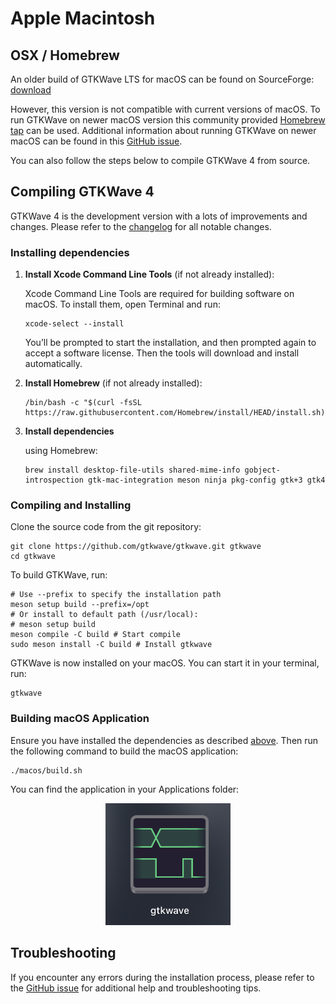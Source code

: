 # Apple Macintosh

## OSX / Homebrew

An older build of GTKWave LTS for macOS can be found on SourceForge:
[download](https://gtkwave.sourceforge.net/gtkwave.zip)

However, this version is not compatible with current versions of macOS.
To run GTKWave on newer macOS version this community provided
[Homebrew tap](https://github.com/randomplum/homebrew-gtkwave) can be used.
Additional information about running GTKWave on newer macOS
can be found in this [GitHub issue](https://github.com/gtkwave/gtkwave/issues/250).

You can also follow the steps below to compile GTKWave 4 from source.

## Compiling GTKWave 4

GTKWave 4 is the development version with a lots of
improvements and changes. Please refer to the
[changelog](https://github.com/gtkwave/gtkwave/blob/master/CHANGELOG.md)
for all notable changes.

### Installing dependencies

1. **Install Xcode Command Line Tools** (if not already installed):

    Xcode Command Line Tools are required for building software on macOS. To install them, open Terminal and run:

    ```shell
    xcode-select --install
    ```

    You’ll be prompted to start the installation, and then prompted again to accept a software license. Then the tools will download and install automatically.

2. **Install Homebrew** (if not already installed):

    ```shell
    /bin/bash -c "$(curl -fsSL https://raw.githubusercontent.com/Homebrew/install/HEAD/install.sh)"
    ```

3. **Install dependencies** 

    using Homebrew:

    ```shell
    brew install desktop-file-utils shared-mime-info gobject-introspection gtk-mac-integration meson ninja pkg-config gtk+3 gtk4
    ```

### Compiling and Installing

Clone the source code from the git repository:

```shell
git clone https://github.com/gtkwave/gtkwave.git gtkwave
cd gtkwave
```

To build GTKWave, run:

```shell
# Use --prefix to specify the installation path
meson setup build --prefix=/opt
# Or install to default path (/usr/local):
# meson setup build
meson compile -C build # Start compile
sudo meson install -C build # Install gtkwave
```

GTKWave is now installed on your macOS. You can start it in your terminal, run:

```shell
gtkwave
```

### Building macOS Application

Ensure you have installed the dependencies as described [above](#installing-dependencies).
Then run the following command to build the macOS application:
```shell
./macos/build.sh
```
You can find the application in your Applications folder:

<div align="center">
<img src="../_static/images/mac-app.png" width="200">
</div>

## Troubleshooting

If you encounter any errors during the installation process, please refer to the [GitHub issue](https://github.com/gtkwave/gtkwave/issues) for additional help and troubleshooting tips.

